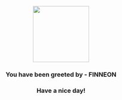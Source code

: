<p align="center">
            <img src="https://raw.githubusercontent.com/PokeAPI/sprites/master/sprites/pokemon/456.png" width="150" height="150">
          </p>
          <h3 align="center">You have been greeted by - <b>FINNEON</b></h3>
          <h3 align="center">Have a nice day!</h3>
